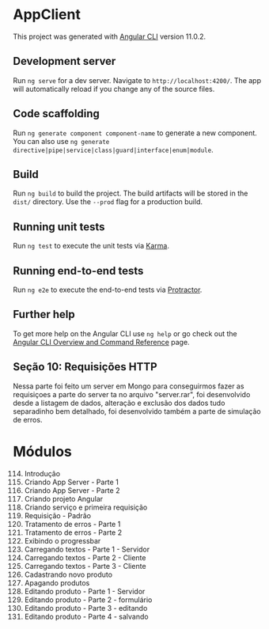 # AppClient

This project was generated with [Angular CLI](https://github.com/angular/angular-cli) version 11.0.2.

## Development server

Run `ng serve` for a dev server. Navigate to `http://localhost:4200/`. The app will automatically reload if you change any of the source files.

## Code scaffolding

Run `ng generate component component-name` to generate a new component. You can also use `ng generate directive|pipe|service|class|guard|interface|enum|module`.

## Build

Run `ng build` to build the project. The build artifacts will be stored in the `dist/` directory. Use the `--prod` flag for a production build.

## Running unit tests

Run `ng test` to execute the unit tests via [Karma](https://karma-runner.github.io).

## Running end-to-end tests

Run `ng e2e` to execute the end-to-end tests via [Protractor](http://www.protractortest.org/).

## Further help

To get more help on the Angular CLI use `ng help` or go check out the [Angular CLI Overview and Command Reference](https://angular.io/cli) page.

## Seção 10: Requisições HTTP
Nessa parte foi feito um server em Mongo para conseguirmos fazer as requisiçoes a parte do server ta no arquivo "server.rar", foi desenvolvido desde a listagem de dados, alteração e exclusão dos dados tudo separadinho bem detalhado, foi desenvolvido também a parte de simulação de erros.

# Módulos
114. Introdução
115. Criando App Server - Parte 1
116. Criando App Server - Parte 2
117. Criando projeto Angular
118. Criando serviço e primeira requisição
119. Requisição - Padrão
120. Tratamento de erros - Parte 1
121. Tratamento de erros - Parte 2
122. Exibindo o progressbar
123. Carregando textos - Parte 1 - Servidor
124. Carregando textos - Parte 2 - Cliente
125. Carregando textos - Parte 3 - Cliente
126. Cadastrando novo produto
127. Apagando produtos
128. Editando produto - Parte 1 - Servidor
129. Editando produto - Parte 2 - formulário
130. Editando produto - Parte 3 - editando
131. Editando produto - Parte 4 - salvando
